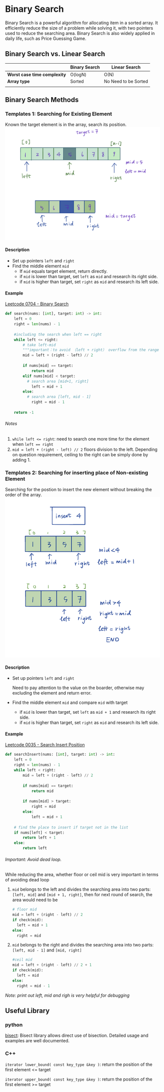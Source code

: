 # Binary Search

Binary Search is a powerful algorithm for allocating item in a sorted array. It efficiently reduce the size of a problem while solving it, with two pointers used to reduce the searching area. Binary Search is also widely applied in daily life, such as Price Guessing Game. 

## Binary Search vs. Linear Search

|                                | Binary Search | Linear Search        |
| ------------------------------ | ------------- | -------------------- |
| **Worst case time complexity** | O(logN)       | O(N)                 |
| **Array type**                 | Sorted        | No Need to be Sorted |
|                                |               |                      |

## Binary Search Methods

### Templates 1: Searching for Existing Element

Known the target element is in the array, search its position.
![1](image/1.png)

#### Description

- Set up pointers `left` and `right`
- Find the middle element `mid`
  - If `mid` equals target element, return directly.
  - if `mid` is lower than target, set `left` as `mid` and research its right side.
  - if `mid` is higher than target, set `right` as `mid` and research its left side.

#### Example

[Leetcode 0704 - Binary Search](https://leetcode.com/problems/binary-search/)

```python
def search(nums: [int], target: int) -> int:
    left = 0
    right = len(nums) - 1
    
    #including the search when left == right
    while left <= right:
        # take left-mid
        """important：to avoid （left + right） overflow from the range of numbers"""
        mid = left + (right - left) // 2

        if nums[mid] == target:
            return mid
        elif nums[mid] < target:
          # search area [mid+1, right]
            left = mid + 1
        else:
          # search area [left, mid - 1]
            right = mid - 1

    return -1
```

###### Notes

1. `while left <= right`: need to search one more time for the element when `left == right`
2. `mid = left + (right - left) // 2` floors division to the left. Depending on question requirement, ceiling to the right can be simply done by adding 1.

### Templates 2: Searching for inserting place of Non-existing Element

Searching for the postion to insert the new element without breaking the order of the array.
![2](image/2.png)

#### Description

- Set up pointers `left` and `right` 

  Need to pay attention to the value on the boarder, otherwise may excluding the element and return error.

- Find the middle element `mid` and compare `mid` with target

  - if `mid` is lower than target, set `left` as `mid + 1` and research its right side.
  - if `mid` is higher than target, set `right` as `mid` and research its left side.

#### Example

[Leetcode 0035 - Search Insert Position](https://leetcode.com/problems/search-insert-position/)

```python
def searchInsert(nums: [int], target: int) -> int:
    left = 0
    right = len(nums) - 1
    while left < right:
        mid = left + (right - left) // 2

        if nums[mid] == target:
            return mid

        if nums[mid] > target:
            right = mid
        else:
            left = mid + 1

    # find the place to insert if target not in the list
    if nums[left] < target:
        return left + 1
    else:
        return left
```

###### Important: Avoid dead loop.

While reducing the area, whether floor or ceil mid is very important in terms of avoiding dead loop

1. `mid` belongs to the left and divides the searching area into two parts: `[left, mid]` and `[mid + 1, right]`, then for next round of search, the area would need to be

   ```python
   # floor mid
   mid = left + (right - left) // 2
   if check(mid):
     left = mid + 1
   else:
     right = mid
   ```

2. `mid` belongs to the right and divides the searching area into two parts: `[left, mid - 1]` and `[mid, right]`

   ```python
   #ceil mid
   mid = left + (right - left) // 2 + 1
   if check(mid):
     left = mid
   else:
     right = mid - 1
   ```

*Note:  print out left, mid and righ is very helpful for debugging* 

## Useful Library

### python

[bisect](https://docs.python.org/3/library/bisect.html): Bisect library allows direct use of bisection. Detailed usage and examples are well documented.

### C++

`iterator lower_bound( const key_type &key )`: return the position of the first element <= target

`iterator upper_bound( const key_type &key )`: return the position of the first element >= target

